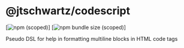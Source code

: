 # @jtschwartz/codescript

[![npm (scoped)](https://img.shields.io/npm/v/@jtschwartz/codescript.svg)]
[![npm bundle size (scoped)](https://img.shields.io/bundlephobia/min/@jtschwartz/codescript.svg)]

Pseudo DSL for help in formatting multiline blocks in HTML code tags